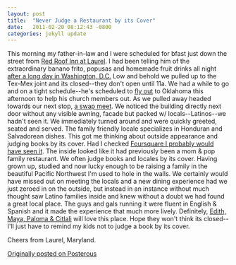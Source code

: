 ```yaml
---
layout: post
title:  "Never Judge a Restaurant by its Cover"
date:   2011-02-20 08:12:43 -0800
categories: jekyll update
---
```


This morning my father-in-law and I were scheduled for bfast just down the street from [Red Roof Inn at Laurel](https://foursquare.com/v/red-roof-inn-washington-dc--laurel/4bc39707dce4eee137ab719d). I had been telling him of the extraordinary banano frito, popusas and homemade fruit drinks all night [after a long day in Washington, D.C.](http://www.facebook.com/album.php?aid=285879&id=548164846&saved) Low and behold we pulled up to the Tex-Mex joint and its closed--they don't open until 11a. We had a while to go and on a tight schedule--he's scheduled to [fly out](http://twitpic.com/41zfdk) to Oklahoma this afternoon to help his church members out. As we pulled away headed towards our next stop, [a swap meet](https://foursquare.com/v/us1-flea-market/4baf62bcf964a5200dfc3be3). We noticed the building directly next door without any visible awning, facade but packed w/ locals--Latinos--we hadn't seen it. We immediately turned around and were quickly greeted, seated and served. The family friendly locale specializes in Honduran and Salvadorean dishes. This got me thinking about outside appearance and judging books by its cover. Had I checked [Foursquare I probably would have seen it](https://foursquare.com/v/irenes-pupuseria/4cb649393ac9370495add20a). The inside looked like it had previously been a mom & pop family restaurant. We often judge books and locales by its cover. Having grown up, studied and now lucky enough to be raising a family in the beautiful Pacific Northwest I'm used to hole in the walls. We certainly would have missed out on meeting the locals and a new dining experience had we just zeroed in on the outside, but instead in an instance without much thought saw Latino families inside and knew without a doubt we had found a great local place. The guys and gals running it were fluent in English & Spanish and it made the experience that much more lively. Definitely, [Edith, Maya, Paloma & Citlali](https://www.flickr.com/photos/davidcmolina/5078463281/) will love this place. Hope they won't think its closed--I'll just have to remind my kids not to judge a book by its cover.

Cheers from Laurel, Maryland.

[Originally posted on Posterous](http://molina.posterous.com/)
